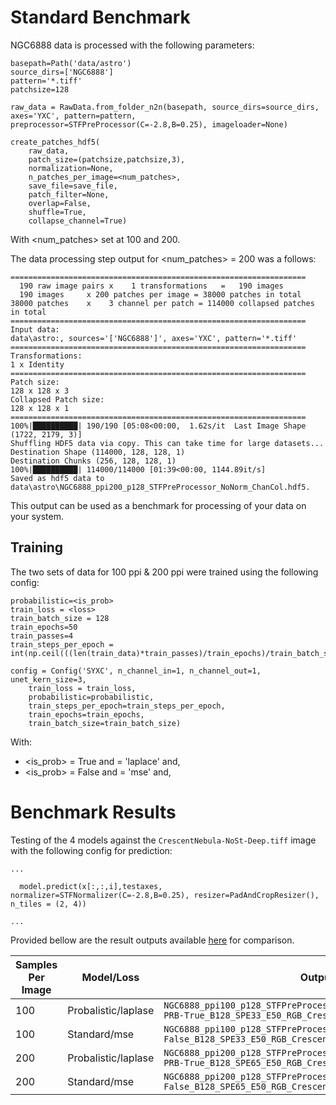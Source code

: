 # Standard Benchmark

NGC6888 data is processed with the following parameters:

```
basepath=Path('data/astro')
source_dirs=['NGC6888']
pattern='*.tiff'
patchsize=128

raw_data = RawData.from_folder_n2n(basepath, source_dirs=source_dirs, axes='YXC', pattern=pattern, preprocessor=STFPreProcessor(C=-2.8,B=0.25), imageloader=None)

create_patches_hdf5(
    raw_data, 
    patch_size=(patchsize,patchsize,3),
    normalization=None,
    n_patches_per_image=<num_patches>,
    save_file=save_file,
    patch_filter=None,
    overlap=False,
    shuffle=True,
    collapse_channel=True)
```

With <num_patches> set at 100 and 200.

The data processing step output for <num_patches> = 200 was a follows:

```
==================================================================
  190 raw image pairs x    1 transformations   =   190 images
  190 images     x 200 patches per image = 38000 patches in total
38000 patches    x    3 channel per patch = 114000 collapsed patches in total
==================================================================
Input data:
data\astro:, sources='['NGC6888']', axes='YXC', pattern='*.tiff'
==================================================================
Transformations:
1 x Identity
==================================================================
Patch size:
128 x 128 x 3
Collapsed Patch size:
128 x 128 x 1
==================================================================
100%|██████████| 190/190 [05:08<00:00,  1.62s/it  Last Image Shape (1722, 2179, 3)]
Shuffling HDF5 data via copy. This can take time for large datasets...
Destination Shape (114000, 128, 128, 1)
Destination Chunks (256, 128, 128, 1)
100%|██████████| 114000/114000 [01:39<00:00, 1144.89it/s]
Saved as hdf5 data to data\astro\NGC6888_ppi200_p128_STFPreProcessor_NoNorm_ChanCol.hdf5.
```

This output can be used as a benchmark for processing of your data on your system.

## Training

The two sets of data for 100 ppi & 200 ppi were trained using the following config:

```
probabilistic=<is_prob>
train_loss = <loss>
train_batch_size = 128
train_epochs=50
train_passes=4
train_steps_per_epoch = int(np.ceil(((len(train_data)*train_passes)/train_epochs)/train_batch_size))

config = Config('SYXC', n_channel_in=1, n_channel_out=1, unet_kern_size=3,
    train_loss = train_loss,
    probabilistic=probabilistic, 
    train_steps_per_epoch=train_steps_per_epoch, 
    train_epochs=train_epochs, 
    train_batch_size=train_batch_size)

```

With:

* <is_prob> = True and <loss> = 'laplace' and,
* <is_prob> = False and <loss> = 'mse' and,
 
# Benchmark Results

Testing of the 4 models against the `CrescentNebula-NoSt-Deep.tiff` image with the following config for prediction:

```
...
  
  model.predict(x[:,:,i],testaxes, normalizer=STFNormalizer(C=-2.8,B=0.25), resizer=PadAndCropResizer(), n_tiles = (2, 4))

...
```

Provided bellow are the result outputs available [here](https://1drv.ms/u/s!AvWEkn9Anb_Nq9Aw52Xs3LuYEcq_rg?e=EexXxL) for comparison.


| Samples Per Image | Model/Loss          | Output                                                                                                                     |
|-------------------|---------------------|----------------------------------------------------------------------------------------------------------------------------|
| 100               | Probalistic/laplase | `NGC6888_ppi100_p128_STFPreProcessor_NoNorm_ChanCol_Llaplace-PRB-True_B128_SPE33_E50_RGB_CrescentNebula-NoSt-Deep.fits` |
| 100               | Standard/mse        | `NGC6888_ppi100_p128_STFPreProcessor_NoNorm_ChanCol_Lmse-PRB-False_B128_SPE33_E50_RGB_CrescentNebula-NoSt-Deep.fits`    |
| 200               | Probalistic/laplase | `NGC6888_ppi200_p128_STFPreProcessor_NoNorm_ChanCol_Llaplace-PRB-True_B128_SPE65_E50_RGB_CrescentNebula-NoSt-Deep.fits`    |
| 200               | Standard/mse        | `NGC6888_ppi200_p128_STFPreProcessor_NoNorm_ChanCol_Lmse-PRB-False_B128_SPE65_E50_RGB_CrescentNebula-NoSt-Deep.fits`    |


